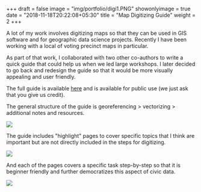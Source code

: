 +++
draft = false
image = "img/portfolio/digi1.PNG"
showonlyimage = true
date = "2018-11-18T20:22:08+05:30"
title = "Map Digitizing Guide"
weight = 2
+++

A lot of my work involves digitizing maps so that they can be used in GIS software and for geographic data science projects. Recently I have been working with a local of voting precinct maps in particular.

As part of that work, I collaborated with two other co-authors to write a quick guide that could help us when we led large workshops. I later decided to go back and redesign the guide so that it would be more visually appealing and user friendly. 

The full guide is available [here](/pdf/digitizing_guide.pdf) and is available for public use (we just ask that you give us credit). 

The general structure of the guide is georeferencing > vectorizing > additional notes and resources. 

![](/img/portfolio/digi2.PNG)

The guide includes "highlight" pages to cover specific topics that I think are important but are not directly included in the steps for digitizing. 

![](/img/portfolio/digi3.PNG)

And each of the pages covers a specific task step-by-step so that it is beginner friendly and further democratizes this aspect of civic data.

![](/img/portfolio/digi4.PNG)